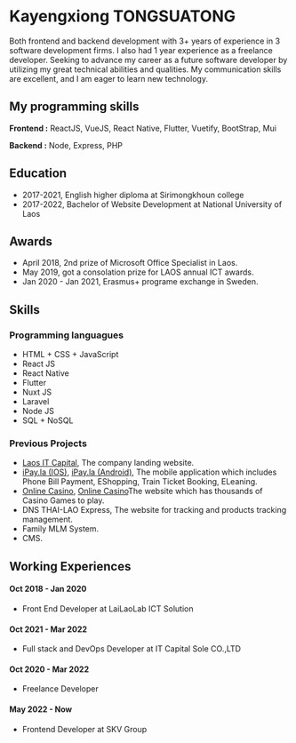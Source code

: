 
# Kayengxiong TONGSUATONG

Both frontend and backend development with 3+ years of experience in 3 software development firms. I also had 1 year experience as a freelance developer. Seeking to advance my career as a future software developer by utilizing my great technical abilities and qualities. My communication skills are excellent, and I am eager to learn new technology.



## My programming skills

**Frontend :** ReactJS, VueJS, React Native, Flutter, Vuetify, BootStrap, Mui

**Backend :** Node, Express, PHP



## Education
* 2017-2021, English higher diploma at Sirimongkhoun college
* 2017-2022, Bachelor of Website Development at National University of Laos

## Awards
* April 2018, 2nd prize of Microsoft Office Specialist in Laos.
* May 2019, got a consolation prize for LAOS annual ICT awards.
* Jan 2020 - Jan 2021, Erasmus+ programe exchange in Sweden.

## Skills
### Programming languagues
- HTML + CSS + JavaScript
- React JS
- React Native
- Flutter
- Nuxt JS
- Laravel
- Node JS
- SQL + NoSQL
 
### Previous Projects
- [Laos IT Capital](https://itcapital.la/), The company landing website.
- [iPay.la (IOS)](https://apps.apple.com/la/app/ipay/id1618374259), [iPay.la (Android)](https://play.google.com/store/apps/details?id=com.itcapital.ipay.la), The mobile application which includes Phone Bill Payment, EShopping, Train Ticket Booking, ELeaning.
- [Online Casino](https://acesasia.com/), [Online Casino](https://vru66.com/)The website which has thousands of Casino Games to play.
- DNS THAI-LAO Express, The website for tracking and products tracking management.
- Family MLM System.
- CMS.

## Working Experiences
#### Oct 2018 - Jan 2020
- Front End Developer at LaiLaoLab ICT Solution
#### Oct 2021 - Mar 2022
- Full stack and DevOps Developer at IT Capital Sole CO.,LTD
#### Oct 2020 - Mar 2022
- Freelance Developer
#### May 2022 - Now
- Frontend Developer at SKV Group


